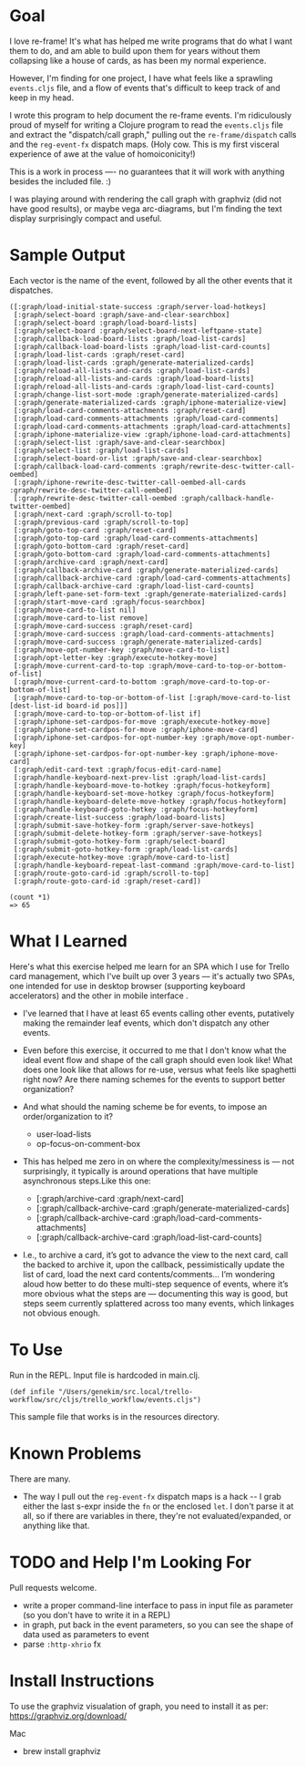 # Goal

I love re-frame!  It's what has helped me write programs that do what I want them to do, and am able to build upon them for years without them collapsing like a house of cards, as has been my normal experience.

However, I'm finding for one project, I have what feels like a sprawling `events.cljs` file, and a flow of events that's difficult to keep track of and keep in my head.

I wrote this program to help document the re-frame events.  I'm ridiculously proud of myself for writing a Clojure program to read the `events.cljs` file and extract the "dispatch/call graph," pulling out the `re-frame/dispatch` calls and the `reg-event-fx` dispatch maps.  (Holy cow. This is my first visceral experience of awe at the  value of homoiconicity!)

This is a work in process —- no guarantees that it will work with anything besides the included file.  :)  

I was playing around with rendering the call graph with graphviz (did not have good results), or maybe vega arc-diagrams, but I'm finding the text display surprisingly compact and useful.


# Sample Output

Each vector is the name of the event, followed by all the other events that it dispatches.


```
([:graph/load-initial-state-success :graph/server-load-hotkeys]
 [:graph/select-board :graph/save-and-clear-searchbox]
 [:graph/select-board :graph/load-board-lists]
 [:graph/select-board :graph/select-board-next-leftpane-state]
 [:graph/callback-load-board-lists :graph/load-list-cards]
 [:graph/callback-load-board-lists :graph/load-list-card-counts]
 [:graph/load-list-cards :graph/reset-card]
 [:graph/load-list-cards :graph/generate-materialized-cards]
 [:graph/reload-all-lists-and-cards :graph/load-list-cards]
 [:graph/reload-all-lists-and-cards :graph/load-board-lists]
 [:graph/reload-all-lists-and-cards :graph/load-list-card-counts]
 [:graph/change-list-sort-mode :graph/generate-materialized-cards]
 [:graph/generate-materialized-cards :graph/iphone-materialize-view]
 [:graph/load-card-comments-attachments :graph/reset-card]
 [:graph/load-card-comments-attachments :graph/load-card-comments]
 [:graph/load-card-comments-attachments :graph/load-card-attachments]
 [:graph/iphone-materialize-view :graph/iphone-load-card-attachments]
 [:graph/select-list :graph/save-and-clear-searchbox]
 [:graph/select-list :graph/load-list-cards]
 [:graph/select-board-or-list :graph/save-and-clear-searchbox]
 [:graph/callback-load-card-comments :graph/rewrite-desc-twitter-call-oembed]
 [:graph/iphone-rewrite-desc-twitter-call-oembed-all-cards :graph/rewrite-desc-twitter-call-oembed]
 [:graph/rewrite-desc-twitter-call-oembed :graph/callback-handle-twitter-oembed]
 [:graph/next-card :graph/scroll-to-top]
 [:graph/previous-card :graph/scroll-to-top]
 [:graph/goto-top-card :graph/reset-card]
 [:graph/goto-top-card :graph/load-card-comments-attachments]
 [:graph/goto-bottom-card :graph/reset-card]
 [:graph/goto-bottom-card :graph/load-card-comments-attachments]
 [:graph/archive-card :graph/next-card]
 [:graph/callback-archive-card :graph/generate-materialized-cards]
 [:graph/callback-archive-card :graph/load-card-comments-attachments]
 [:graph/callback-archive-card :graph/load-list-card-counts]
 [:graph/left-pane-set-form-text :graph/generate-materialized-cards]
 [:graph/start-move-card :graph/focus-searchbox]
 [:graph/move-card-to-list nil]
 [:graph/move-card-to-list remove]
 [:graph/move-card-success :graph/reset-card]
 [:graph/move-card-success :graph/load-card-comments-attachments]
 [:graph/move-card-success :graph/generate-materialized-cards]
 [:graph/move-opt-number-key :graph/move-card-to-list]
 [:graph/opt-letter-key :graph/execute-hotkey-move]
 [:graph/move-current-card-to-top :graph/move-card-to-top-or-bottom-of-list]
 [:graph/move-current-card-to-bottom :graph/move-card-to-top-or-bottom-of-list]
 [:graph/move-card-to-top-or-bottom-of-list [:graph/move-card-to-list [dest-list-id board-id pos]]]
 [:graph/move-card-to-top-or-bottom-of-list if]
 [:graph/iphone-set-cardpos-for-move :graph/execute-hotkey-move]
 [:graph/iphone-set-cardpos-for-move :graph/iphone-move-card]
 [:graph/iphone-set-cardpos-for-opt-number-key :graph/move-opt-number-key]
 [:graph/iphone-set-cardpos-for-opt-number-key :graph/iphone-move-card]
 [:graph/edit-card-text :graph/focus-edit-card-name]
 [:graph/handle-keyboard-next-prev-list :graph/load-list-cards]
 [:graph/handle-keyboard-move-to-hotkey :graph/focus-hotkeyform]
 [:graph/handle-keyboard-set-move-hotkey :graph/focus-hotkeyform]
 [:graph/handle-keyboard-delete-move-hotkey :graph/focus-hotkeyform]
 [:graph/handle-keyboard-goto-hotkey :graph/focus-hotkeyform]
 [:graph/create-list-success :graph/load-board-lists]
 [:graph/submit-save-hotkey-form :graph/server-save-hotkeys]
 [:graph/submit-delete-hotkey-form :graph/server-save-hotkeys]
 [:graph/submit-goto-hotkey-form :graph/select-board]
 [:graph/submit-goto-hotkey-form :graph/load-list-cards]
 [:graph/execute-hotkey-move :graph/move-card-to-list]
 [:graph/handle-keyboard-repeat-last-command :graph/move-card-to-list]
 [:graph/route-goto-card-id :graph/scroll-to-top]
 [:graph/route-goto-card-id :graph/reset-card])

(count *1)
=> 65
```


# What I Learned

Here's what this exercise helped me learn for an SPA which I use for Trello card management, which I've built up over 3 years — it's actually two SPAs, one intended for use in desktop browser (supporting keyboard accelerators) and the other in mobile interface .

- I've learned that I have at least 65 events calling other events,  putatively making the remainder leaf events, which don't dispatch any other events.
- Even before this exercise, it occurred to me that I don't know what the ideal event flow and shape of the call graph should even look like!  What does one look like that allows for re-use, versus what feels like spaghetti right now?  Are there naming schemes for the events to support better organization?
- And what should the naming scheme be for events, to impose an order/organization to it?
    - user-load-lists
    - op-focus-on-comment-box


- This has helped me zero in on where the complexity/messiness is — not surprisingly, it typically is around operations that have multiple asynchronous steps.Like this one:
    -  [:graph/archive-card :graph/next-card]
    -  [:graph/callback-archive-card :graph/generate-materialized-cards]
    -  [:graph/callback-archive-card :graph/load-card-comments-attachments]
    -  [:graph/callback-archive-card :graph/load-list-card-counts]
- I.e., to archive a card, it’s got to advance the view to the next card, call the backed to archive it, upon the callback, pessimistically update the list of card, load the next card contents/comments… I’m wondering aloud how better to do these multi-step sequence of events, where it’s more obvious what the steps are — documenting this way is good, but steps seem currently splattered across too many events, which linkages not obvious enough.

# To Use

Run in the REPL.  Input file is hardcoded in main.clj.

```
(def infile "/Users/genekim/src.local/trello-workflow/src/cljs/trello_workflow/events.cljs")
```

This sample file that works is in the resources directory.

# Known Problems

There are many.

- The way I pull out the `reg-event-fx` dispatch maps is a hack -- I grab either the last s-expr inside the `fn` or the enclosed `let`.  I don't parse it at all, so if there are variables in there, they're not evaluated/expanded, or anything like that.


# TODO and Help I'm Looking For

Pull requests welcome.

- write a proper command-line interface to pass in input file as parameter (so you don't have to write it in a REPL)
- in graph, put back in the event parameters, so you can see the shape of data used as parameters to event
- parse `:http-xhrio` fx


# Install Instructions

To use the graphviz visualation of graph, you need to install it as per: https://graphviz.org/download/

Mac

- brew install graphviz